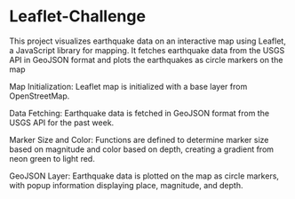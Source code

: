 # Leaflet-Challenge

This project visualizes earthquake data on an interactive map using Leaflet, a JavaScript library for mapping. It fetches earthquake data from the USGS API in GeoJSON format and plots the earthquakes as circle markers on the map

Map Initialization: Leaflet map is initialized with a base layer from OpenStreetMap.

Data Fetching: Earthquake data is fetched in GeoJSON format from the USGS API for the past week.

Marker Size and Color: Functions are defined to determine marker size based on magnitude and color based on depth, creating a gradient from neon green to light red.

GeoJSON Layer: Earthquake data is plotted on the map as circle markers, with popup information displaying place, magnitude, and depth.
